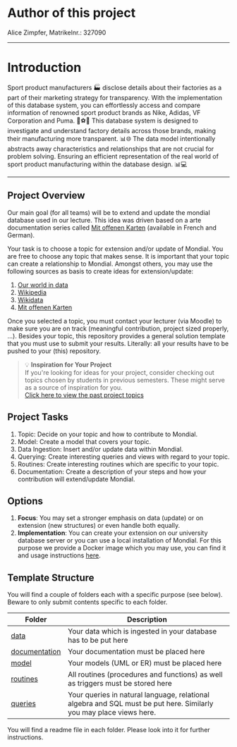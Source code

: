# Author of this project
Alice Zimpfer, Matrikelnr.: 327090

-------------------------------------------
# Introduction
Sport product manufacturers 🏭 disclose details about their factories as a part of their marketing strategy for transparency. With the implementation of this database system, you can effortlessly access and compare information of renowned sport product brands as Nike, Adidas, VF Corporation and Puma. 🏀⚽👟
This database system is designed to investigate and understand factory details across those brands, making their manufacturing more transparent. 📊🌐 The data model intentionally abstracts away characteristics and relationships that are not crucial for problem solving. Ensuring an efficient representation of the real world of sport product manufacturing within the database design. 📊💻

------------------------------------------
## Project Overview
Our main goal (for all teams) will be to extend and update the mondial database used in our lecture. This idea was driven based on a arte documentation series called [Mit offenen Karten](https://www.arte.tv/de/videos/103960-020-A/mit-offenen-karten/) \(available in French and German\).

Your task is to choose a topic for extension and/or update of Mondial. You are free to choose any topic that makes sense. It is important that your topic can create a relationship to Mondial. Amongst others, you may use the following sources as basis to create ideas for extension/update:

1. [Our world in data](https://ourworldindata.org/)
2. [Wikipedia](https://www.wikipedia.org/)
3. [Wikidata](https://www.wikidata.org/wiki/Wikidata:Main_Page)
4. [Mit offenen Karten](https://www.arte.tv/de/videos/RC-014036/mit-offenen-karten/)

Once you selected a topic, you must contact your lecturer (via Moodle) to make sure you are on track (meaningful contribution, project sized properly, ...). Besides your topic, this repository provides a general solution template that you must use to submit your results. Literally: all your results have to be pushed to your (this) repository.

> :bulb: **Inspiration for Your Project**  
> If you're looking for ideas for your project, consider checking out topics chosen by students in previous semesters. These might serve as a source of inspiration for you.  
> [Click here to view the past project topics](./topics.md)

## Project Tasks

1. Topic: Decide on your topic and how to contribute to Mondial.
1. Model: Create a model that covers your topic.
1. Data Ingestion: Insert and/or update data within Mondial.
1. Querying: Create interesting queries and views with regard to your topic.
1. Routines: Create interesting routines which are specific to your topic.
1. Documentation: Create a description of your steps and how your contribution will extend/update Mondial.

## Options
1. **Focus**: You may set a stronger emphasis on data (update) or on extension (new structures) or even handle both equally.
1. **Implementation**: You can create your extension on our university database server or you can use a local installation of Mondial. For this purpose we provide a Docker image which you may use, you can find it and usage instructions [here](https://github.com/thomas-schuster/docker-database).


## Template Structure
You will find a couple of folders each with a specific purpose (see below). Beware to only submit contents specific to each folder.

|Folder|Description| 
|----|----|
|[data](./data/README.md)| Your data which is ingested in your database has to be put here |
|[documentation](./documentation/README.md)| Your documentation must be placed here |
|[model](./model/README.md)| Your models (UML or ER) must be placed here |
|[routines](./routines/README.md)| All routines (procedures and functions) as well as triggers must be stored here |
|[queries](./queries/README.md)| Your queries in natural language, relational algebra and SQL must be put here. Similarly you may place views here. |

You will find a readme file in each folder. Please look into it for further instructions.

